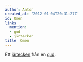 ```yaml
---
author: Anton
created_at: '2012-01-04T20:31:27Z'
id: Omen
links:
  mention:
  - gud
  - järtecken
title: Omen
---
```


Ett [järtecken] från en [gud].

  [järtecken]: järtecken
  [gud]: gud
